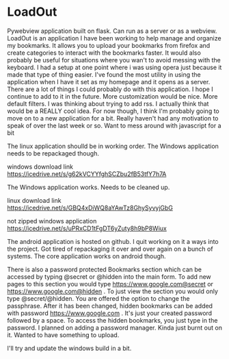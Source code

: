 # LoadOut
Pywebview application built on flask. Can run as a server or as a webview. LoadOut is an application I have been working to help manage and organize my bookmarks. It allows you to upload your bookmarks from firefox and create categories to interact with the bookmarks faster. It would also probably be useful for situations where you wan't to avoid messing with the keyboard. I had a setup at one point where i was using opera just because it made that type of thing easier. I've found the most utility in using the application when I have it set as my homepage and it opens as a server. There are a lot of things I could probably do with this application. I hope I continue to add to it in the future. More customization would be nice. More default filters. I was thinking about trying to add rss. I actually think that would be a REALLY cool idea. For now though, I think I'm probably going to move on to a new application for a bit. Really haven't had any motivation to  speak of over the last week or so. Want to mess around with javascript for a bit

The linux application shoulld be in working order. The Windows application needs to be repackaged though.

windows download link https://icedrive.net/s/g62kVCYYfghSCZbu2fB53tfY7h7A

The Windows application works. Needs to be cleaned up. 

linux download link https://icedrive.net/s/GBQ4xDiWQ8aYAwTz8GhySyvyjGbG

not zipped windows application https://icedrive.net/s/uPRxCD1tFgDT6yZuty8h9bP8Wiux

The android application is hosted on github. I quit working on it a ways into the project. Got tired of repackaging it over and over again on a bunch of systems. The core application works on android though.

There is also a password protected Bookmarks section which can be accessed by typing @secret or @hidden into the main form. To add new pages to this section you would type https://www.google.com@secret or https://www.google.com@hidden  . To just view the section you would only type @secret/@hidden. You are offered the option to change the passphrase. After it has been changed, hidden bookmarks can be added with password https://www.google.com . It's just your created password followed by a space. To access the hidden bookmarks, you just type in the password. I planned on adding a password manager. Kinda just burnt out on it. Wanted to have something to upload. 

I'll try and update the windows build in a bit.

